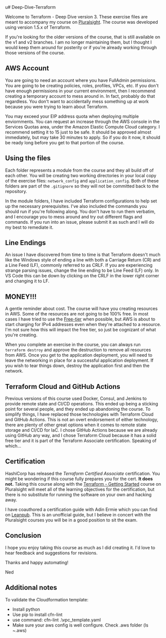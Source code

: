 u# Deep-Dive-Terraform

Welcome to Terraform - Deep Dive version 3.  These exercise files are meant to accompany my course on [Pluralsight](https://app.pluralsight.com/library/courses/terraform-deep-dive-2023).  The course was developed using version 1.5.x of Terraform.

If you're looking for the older versions of the course, that is still available on the v1 and v2 branches. I am no longer maintaining them, but I thought I would keep them around for posterity or if you're already working through those versions of the course.

## AWS Account

You are going to need an account where you have FullAdmin permissions. You are going to be creating policies, roles, profiles, VPCs, etc. If you don't have enough permissions in your current environment, then I recommend creating a temporary account to mess around in. In fact, probably do that regardless. You don't want to accidentally mess something up at work because you were trying to learn about Terraform.

You may exceed your EIP address quota when deploying multiple enviornments. You can request an increase through the AWS console in the Services Quotas area, under the Amazon Elastic Compute Cloud category. I recommend setting it to 15 just to be safe. It should be approved almost immediately, but may take 30 minutes to apply. So if you do it now, it should be ready long before you get to that portion of the course.

## Using the files

Each folder represents a module from the course and they all build off of each other. You will be creating two working directories in your local copy of the exercise files: `network_config` and `application_config`. Both of these folders are part of the `.gitignore` so they will not be committed back to the repository.

In the module folders, I have included Terraform configurations to help set up the necessary prerequisites. I've also included the commands you should run if you're following along. You don't have to run them verbatim, and I encourage you to mess around and try out different flags and commands.  If you run into an issue, please submit it as such and I will do my best to remediate it.

## Line Endings

An issue I have discovered from time to time is that Terraform doesn't much like the Windows style of ending a line with both a Carriage Return (CR) and a Line Feed (LF), commonly referred to as CRLF.  If you are experiencing strange parsing issues, change the line ending to be Line Feed (LF) only.  In VS Code this can be down by clicking on the CRLF in the lower right corner and changing it to LF.

## MONEY!!!

A gentle reminder about cost.  The course will have you creating resources in AWS.  Some of the resources are not going to be 100% free.  In most cases I have tried to use the [Free-tier](https://aws.amazon.com/free/) when possible, but AWS is about to start charging for IPv4 addresses even when they're attached to a resource. I'm not sure how this will impact the free tier, so just be cognizant of what you're creating.

When you complete an exercise in the course, you can always run `terraform destroy` and approve the destruction to remove all resources from AWS. Once you get to the application deployment, you will need to leave the networking in place for a successful application deployment. If you wish to tear things down, destroy the application first and then the network.

## Terraform Cloud and GitHub Actions

Previous versions of this course used Docker, Consul, and Jenkins to provide remote state and CI/CD operations. This ended up being a sticking point for several people, and they ended up abandoning the course. To simplify things, I have replaced those technologies with Terraform Cloud and GitHub Actions. This is not an overt endorsement of either technology, there are plenty of other great options when it comes to remote state storage and CI/CD for IaC. I chose GitHub Actions because we are already using GitHub any way, and I chose Terraform Cloud because it has a solid free tier and it is part of the Terraform Associate certification. Speaking of which...

## Certification

HashiCorp has released the *Terraform Certified Associate* certification.  You might be wondering if this course fully prepares you for the cert.  **It does not.**  Taking this course along with the [Terraform - Getting Started](https://app.pluralsight.com/library/courses/terraform-getting-started-2023) course on Pluralsight will meet all of the learning objectives for the certification, but there is no substitute for running the software on your own and hacking away.

I have coauthored a certification guide with Adin Ermie which you can find on [Leanpub](https://leanpub.com/terraform-certified/).  This is an unofficial guide, but I believe in concert with the Pluralsight courses you will be in a good position to sit the exam.

## Conclusion

I hope you enjoy taking this course as much as I did creating it.  I'd love to hear feedback and suggestions for revisions.

Thanks and happy automating!

Ned


## Additional notes

To validate the Cloudformation template:
- Install python 
- Use pip to install  cfn-lint
- use command: cfn-lint .\vpc_template.yaml
- Make sure your aws config is well configure. Check .aws folder (ls ~\.aws)